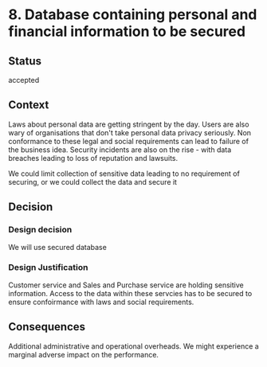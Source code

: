 # 8. Database containing personal and financial information to be secured


## Status
accepted


## Context
Laws about personal data are getting stringent by the day. Users are also wary of organisations that don't take personal data privacy seriously. Non conformance to these legal and social requirements can lead to failure of the business idea.
Security incidents are also on the rise - with data breaches leading to loss of reputation and lawsuits.

We could limit collection of sensitive data leading to no requirement of securing, or we could collect the data and secure it


## Decision

### Design decision
We will use secured database

### Design Justification
Customer service and Sales and Purchase service are holding sensitive information. Access to the data within these servcies has to be secured to ensure confoirmance with laws and social requirements.


## Consequences
Additional administrative and operational overheads. We might experience a marginal adverse impact on the performance.

